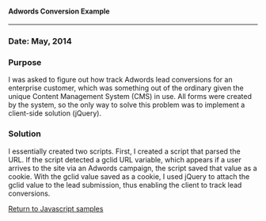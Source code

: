 #### Adwords Conversion Example
***

### Date: May, 2014

### Purpose

I was asked to figure out how track Adwords lead conversions for an enterprise customer, which was something out of the ordinary given the unique Content Management System (CMS) in use. All forms were created by the system, so the only way to solve this problem was to implement a client-side solution (jQuery).

### Solution

I essentially created two scripts. First, I created a script that parsed the URL. If the  script detected a gclid URL variable, which appears if a user arrives to the site via an Adwords campaign, the script saved that value as a cookie. With the gclid value saved as a cookie, I used jQuery to attach the gclid value to the lead submission, thus enabling the client to track lead conversions.


[Return to Javascript samples](https://github.com/stljeff1/portfolio/tree/master/Javascript/)